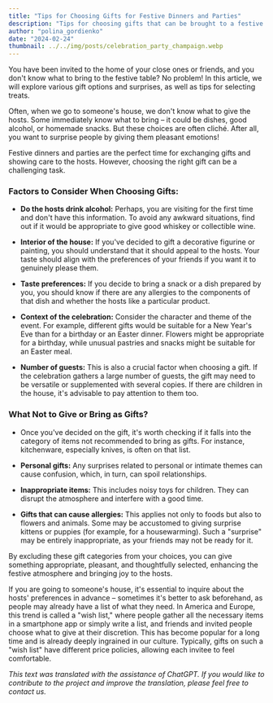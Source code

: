 ```yaml
---
title: "Tips for Choosing Gifts for Festive Dinners and Parties"
description: "Tips for choosing gifts that can be brought to a festive dinner or party."
author: "polina_gordienko"
date: "2024-02-24"
thumbnail: ../../img/posts/celebration_party_champaign.webp
---
```


You have been invited to the home of your close ones or friends, and you don't know what to bring to the festive table? No problem! In this article, we will explore various gift options and surprises, as well as tips for selecting treats.

Often, when we go to someone's house, we don't know what to give the hosts. Some immediately know what to bring – it could be dishes, good alcohol, or homemade snacks. But these choices are often cliché. After all, you want to surprise people by giving them pleasant emotions!

Festive dinners and parties are the perfect time for exchanging gifts and showing care to the hosts. However, choosing the right gift can be a challenging task.

### Factors to Consider When Choosing Gifts:

- **Do the hosts drink alcohol:** Perhaps, you are visiting for the first time and don't have this information. To avoid any awkward situations, find out if it would be appropriate to give good whiskey or collectible wine.

- **Interior of the house:** If you've decided to gift a decorative figurine or painting, you should understand that it should appeal to the hosts. Your taste should align with the preferences of your friends if you want it to genuinely please them.

- **Taste preferences:** If you decide to bring a snack or a dish prepared by you, you should know if there are any allergies to the components of that dish and whether the hosts like a particular product.

- **Context of the celebration:** Consider the character and theme of the event. For example, different gifts would be suitable for a New Year's Eve than for a birthday or an Easter dinner. Flowers might be appropriate for a birthday, while unusual pastries and snacks might be suitable for an Easter meal.

- **Number of guests:** This is also a crucial factor when choosing a gift. If the celebration gathers a large number of guests, the gift may need to be versatile or supplemented with several copies. If there are children in the house, it's advisable to pay attention to them too.

### What Not to Give or Bring as Gifts?

- Once you've decided on the gift, it's worth checking if it falls into the category of items not recommended to bring as gifts. For instance, kitchenware, especially knives, is often on that list.

- **Personal gifts:** Any surprises related to personal or intimate themes can cause confusion, which, in turn, can spoil relationships.

- **Inappropriate items:** This includes noisy toys for children. They can disrupt the atmosphere and interfere with a good time.

- **Gifts that can cause allergies:** This applies not only to foods but also to flowers and animals. Some may be accustomed to giving surprise kittens or puppies (for example, for a housewarming). Such a "surprise" may be entirely inappropriate, as your friends may not be ready for it.

By excluding these gift categories from your choices, you can give something appropriate, pleasant, and thoughtfully selected, enhancing the festive atmosphere and bringing joy to the hosts.

If you are going to someone's house, it's essential to inquire about the hosts' preferences in advance – sometimes it's better to ask beforehand, as people may already have a list of what they need. In America and Europe, this trend is called a "wish list," where people gather all the necessary items in a smartphone app or simply write a list, and friends and invited people choose what to give at their discretion. This has become popular for a long time and is already deeply ingrained in our culture. Typically, gifts on such a "wish list" have different price policies, allowing each invitee to feel comfortable.

*This text was translated with the assistance of ChatGPT. If you would like to contribute to the project and improve the translation, please feel free to contact us.*
